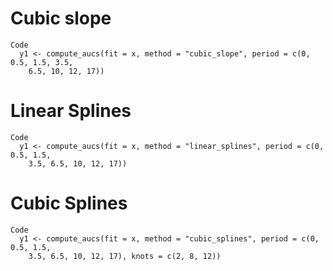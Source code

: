 # Cubic slope

    Code
      y1 <- compute_aucs(fit = x, method = "cubic_slope", period = c(0, 0.5, 1.5, 3.5,
        6.5, 10, 12, 17))

# Linear Splines

    Code
      y1 <- compute_aucs(fit = x, method = "linear_splines", period = c(0, 0.5, 1.5,
        3.5, 6.5, 10, 12, 17))

# Cubic Splines

    Code
      y1 <- compute_aucs(fit = x, method = "cubic_splines", period = c(0, 0.5, 1.5,
        3.5, 6.5, 10, 12, 17), knots = c(2, 8, 12))

